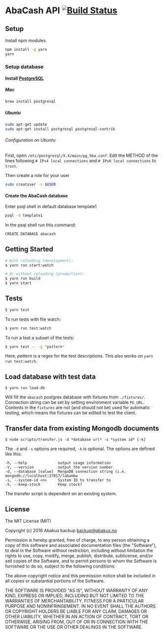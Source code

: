 # AbaCash API [![Build Status](https://ci.abakus.no/api/badges/abakusbackup/abacash-api/status.svg)](https://ci.abakus.no/abakusbackup/abacash-api)

## Setup
Install npm modules
```bash
npm install -g yarn
yarn
```

### Setup database
#### Install [PostgreSQL](https://www.postgresql.org/)
##### Mac
```bash
brew install postgresql
```

##### Ubuntu
```bash
sudo apt-get update
sudo apt-get install postgresql postgresql-contrib
```

###### Configuration on Ubuntu
First, open `/etc/postgresql/X.X/main/pg_hba.conf`.
Edit the METHOD of the lines following `# IPv4 local connections` and `# IPv6 local connections` to `trust`.

Then create a role for your user
```bash
sudo creatuser -s $USER
```

#### Create the AbaCash database
Enter psql shell in default database template1
```bash
psql -d template1
```
In the psql shell run this command:
```bash
CREATE DATABASE abacash
```

## Getting Started
```bash
# With reloading (development):
$ yarn run start:watch

# Or without reloading (production):
$ yarn run build
$ yarn start
```

## Tests
```bash
$ yarn test
```

To run tests with file watch:
```bash
$ yarn run test:watch
```

To run a test a subset of the tests:
```bash
$ yarn test -- -g *pattern*
```
Here, *pattern* is a regex for the test descriptions. This also works on `yarn run test:watch`.

## Load database with test data
```
$ yarn run load-db
```
Will fill the `abacash` postgres database with fixtures from `./fixtures/`. Connection string can be set by setting environment variable `PG_URL`. Contents in the `fixtures` are not (and should not be) used for automatic testing, which means the fixtures can be edited to test the client.

## Transfer data from existing Mongodb documents
```
$ node scripts/transfer.js -d *database url* -s *system id* [-k]
```
The `-d` and `-s` options are required, `-k` is optional. The options are defined like this:
```
-h, --help              output usage information
-V, --version           output the version number
-d, --database [value]  MongoDB connection string (i.e. mongodb://localhost:27017/labamba
-s, --system-id <n>     System ID to transfer to
-k, --keep-stock        Keep stock?
```
The transfer script is dependent on an existing system.

## License
The MIT License (MIT)

Copyright (c) 2016 Abakus backup <backup@abakus.no>

Permission is hereby granted, free of charge, to any person obtaining a copy
of this software and associated documentation files (the "Software"), to deal
in the Software without restriction, including without limitation the rights
to use, copy, modify, merge, publish, distribute, sublicense, and/or sell
copies of the Software, and to permit persons to whom the Software is
furnished to do so, subject to the following conditions:

The above copyright notice and this permission notice shall be included in
all copies or substantial portions of the Software.

THE SOFTWARE IS PROVIDED "AS IS", WITHOUT WARRANTY OF ANY KIND, EXPRESS OR
IMPLIED, INCLUDING BUT NOT LIMITED TO THE WARRANTIES OF MERCHANTABILITY,
FITNESS FOR A PARTICULAR PURPOSE AND NONINFRINGEMENT. IN NO EVENT SHALL THE
AUTHORS OR COPYRIGHT HOLDERS BE LIABLE FOR ANY CLAIM, DAMAGES OR OTHER
LIABILITY, WHETHER IN AN ACTION OF CONTRACT, TORT OR OTHERWISE, ARISING FROM,
OUT OF OR IN CONNECTION WITH THE SOFTWARE OR THE USE OR OTHER DEALINGS IN
THE SOFTWARE.
